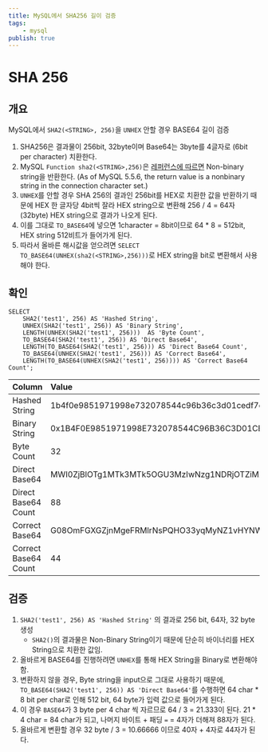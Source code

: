 ```yaml
---
title: MySQL에서 SHA256 길이 검증
tags:
    - mysql
publish: true
---
```


# SHA 256

## 개요

MySQL에서 `SHA2(<STRING>, 256)`을 `UNHEX` 안할 경우 BASE64 길이 검증

1. SHA256은 결과물이 256bit, 32byte이며 Base64는 3byte를 4글자로 (6bit per character) 치환한다.
2. MySQL `Function sha2(<STRING>,256)`은 [레퍼런스에 따르면](https://dev.mysql.com/doc/refman/8.0/en/encryption-functions.html#function_sha2) Non-binary string을 반환한다. (As of MySQL 5.5.6, the return value is a nonbinary string in the connection character set.)
3. `UNHEX`를 안할 경우 SHA 256의 결과인 256bit를 HEX로 치환한 값을 반환하기 때문에 HEX 한 글자당 4bit씩 잘라 HEX string으로 변환해 256 / 4 = 64자(32byte) HEX string으로 결과가 나오게 된다.
4. 이를 그대로 `TO_BASE64`에 넣으면 1character = 8bit이므로 64 * 8 = 512bit, HEX string 512비트가 들어가게 된다.
5. 따라서 올바른 해시값을 얻으려면 `SELECT TO_BASE64(UNHEX(sha2(<STRING>,256)))`로 HEX string을 bit로 변환해서 사용해야 한다.

## 확인

```MySQL
SELECT
    SHA2('test1', 256) AS 'Hashed String',
    UNHEX(SHA2('test1', 256)) AS 'Binary String',
    LENGTH(UNHEX(SHA2('test1', 256)))  AS 'Byte Count',
    TO_BASE64(SHA2('test1', 256)) AS 'Direct Base64',
    LENGTH(TO_BASE64(SHA2('test1', 256))) AS 'Direct Base64 Count',
    TO_BASE64(UNHEX(SHA2('test1', 256))) AS 'Correct Base64',
    LENGTH(TO_BASE64(UNHEX(SHA2('test1', 256)))) AS 'Correct Base64 Count';
```

| Column               | Value                                                                                    |
|:---------------------|:-----------------------------------------------------------------------------------------|
| Hashed String        | 1b4f0e9851971998e732078544c96b36c3d01cedf7caa332359d6f1d83567014                         |
| Binary String        | 0x1B4F0E9851971998E732078544C96B36C3D01CEDF7CAA332359D6F1D83567014                       |
| Byte Count           | 32                                                                                       |
| Direct Base64        | MWI0ZjBlOTg1MTk3MTk5OGU3MzIwNzg1NDRjOTZiMzZjM2QwMWNlZGY3Y2FhMzMyMzU5ZDZmMWQ4MzU2NzAxNA== |
| Direct Base64 Count  | 88                                                                                       |
| Correct Base64       | G08OmFGXGZjnMgeFRMlrNsPQHO33yqMyNZ1vHYNWcBQ=                                             |
| Correct Base64 Count | 44                                                                                       |

## 검증

1. `SHA2('test1', 256) AS 'Hashed String'` 의 결과로 256 bit, 64자, 32 byte 생성
   - `SHA2()`의 결과물은 Non-Binary String이기 때문에 단순히 바이너리를 HEX String으로 치환한 값임.
2. 올바르게 BASE64를 진행하려면 `UNHEX`를 통해 HEX String을 Binary로 변환해야함.
3. 변환하지 않을 경우, Byte string을 input으로 그대로 사용하기 때문에, `TO_BASE64(SHA2('test1', 256)) AS 'Direct Base64'`를 수행하면 64 char * 8 bit per char로 인해 512 bit, 64 byte가 입력 값으로 들어가게 된다.
4. 이 경우 `BASE64`가 3 byte per 4 char 씩 자르므로 64 / 3 = 21.333이 된다. 21 * 4 char = 84 char가 되고, 나머지 바이트 + 패딩 `=` = 4자가 더해져 88자가 된다.
5. 올바르게 변환할 경우 32 byte / 3 = 10.66666 이므로 40자 + 4자로 44자가 된다.
